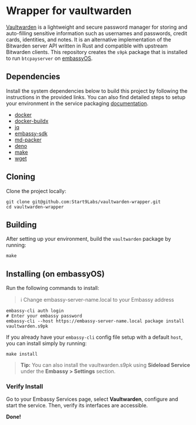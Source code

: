 # Wrapper for vaultwarden

[Vaultwarden](https://github.com/dani-garcia/vaultwarden) is a lightweight and secure password manager for storing and auto-filling sensitive information such as usernames and passwords, credit cards, identities, and notes. It is an alternative implementation of the Bitwarden server API written in Rust and compatible with upstream Bitwarden clients. This repository creates the `s9pk` package that is installed to run `btcpayserver` on [embassyOS](https://github.com/Start9Labs/embassy-os/).

## Dependencies

Install the system dependencies below to build this project by following the instructions in the provided links. You can also find detailed steps to setup your environment in the service packaging [documentation](https://github.com/Start9Labs/service-pipeline#development-environment).

- [docker](https://docs.docker.com/get-docker)
- [docker-buildx](https://docs.docker.com/buildx/working-with-buildx/)
- [jq](https://stedolan.github.io/jq/)
- [embassy-sdk](https://github.com/Start9Labs/embassy-os/blob/master/backend/install-sdk.sh)
- [md-packer](https://github.com/Start9Labs/md-packer)
- [deno](https://deno.land/#installation)
- [make](https://www.gnu.org/software/make/)
- [wget](https://command-not-found.com/wget)

## Cloning

Clone the project locally:

```
git clone git@github.com:Start9Labs/vaultwarden-wrapper.git
cd vaultwarden-wrapper
```

## Building

After setting up your environment, build the `vaultwarden` package by running:

```
make
```

## Installing (on embassyOS)

Run the following commands to install:

> :information_source: Change embassy-server-name.local to your Embassy address

```
embassy-cli auth login
# Enter your embassy password
embassy-cli --host https://embassy-server-name.local package install vaultwarden.s9pk
```

If you already have your `embassy-cli` config file setup with a default `host`,
you can install simply by running:

```
make install
```

> **Tip:** You can also install the vaultwarden.s9pk using **Sideload Service** under
the **Embassy > Settings** section.

### Verify Install

Go to your Embassy Services page, select **Vaultwarden**, configure and start the service. Then, verify its interfaces are accessible.

**Done!** 